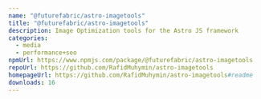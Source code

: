 ```yaml
---
name: "@futurefabric/astro-imagetools"
title: "@futurefabric/astro-imagetools"
description: Image Optimization tools for the Astro JS framework
categories:
  - media
  - performance+seo
npmUrl: https://www.npmjs.com/package/@futurefabric/astro-imagetools
repoUrl: https://github.com/RafidMuhymin/astro-imagetools
homepageUrl: https://github.com/RafidMuhymin/astro-imagetools#readme
downloads: 16
---
```

